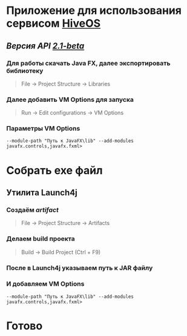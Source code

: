 # Приложение для использования сервисом [HiveOS](https://the.hiveos.farm/)
## _Версия API [2.1-beta](https://app.swaggerhub.com/apis/HiveOS/public/2.1-beta#/)_
### Для работы скачать Java FX, далее экспортировать библиотеку
> File → Project Structure → Libraries
### Далее добавить VM Options для запуска
> Run → Edit configurations → VM Options
### Параметры VM Options
```--module-path "Путь к JavaFX\lib" --add-modules javafx.controls,javafx.fxml>```
# Собрать exe файл
## Утилита Launch4j
### Создаём *artifact*
> File → Project Structure → Artifacts
### Делаем build проекта
> Build → Build Project (Ctrl + F9)
### После в Launch4j указываем путь к JAR файлу
### И добавляем VM Options
```--module-path "Путь к JavaFX\lib" --add-modules javafx.controls,javafx.fxml>```
# Готово
